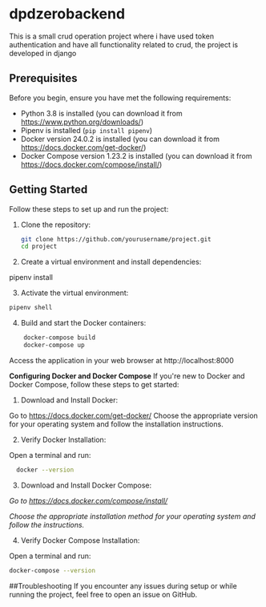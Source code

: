 # dpdzerobackend
This is a small crud operation project where i have used token authentication and have all functionality related to crud, the project is developed in django

## Prerequisites

Before you begin, ensure you have met the following requirements:
- Python 3.8 is installed (you can download it from https://www.python.org/downloads/)
- Pipenv is installed (`pip install pipenv`)
- Docker version 24.0.2 is installed (you can download it from https://docs.docker.com/get-docker/)
- Docker Compose version 1.23.2 is installed (you can download it from https://docs.docker.com/compose/install/)

## Getting Started

Follow these steps to set up and run the project:

1. Clone the repository:
   ```sh
   git clone https://github.com/yourusername/project.git
   cd project

2. Create a virtual environment and install dependencies:

pipenv install

3. Activate the virtual environment:

  ```sh 
  pipenv shell
  ```

4. Build and start the Docker containers:

 ```sh
     docker-compose build
     docker-compose up
```

Access the application in your web browser at http://localhost:8000


**Configuring Docker and Docker Compose**
If you're new to Docker and Docker Compose, follow these steps to get started:
1. Download and Install Docker:

Go to https://docs.docker.com/get-docker/
Choose the appropriate version for your operating system and follow the installation instructions.

2. Verify Docker Installation:

Open a terminal and run:
  ```sh
    docker --version
  ```
3. Download and Install Docker Compose:

   
*Go to https://docs.docker.com/compose/install/*

*Choose the appropriate installation method for your operating system and follow the instructions.*

4. Verify Docker Compose Installation:

Open a terminal and run:
```sh 
docker-compose --version
```

##Troubleshooting
If you encounter any issues during setup or while running the project, feel free to open an issue on GitHub.
